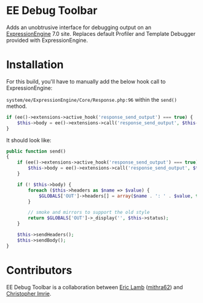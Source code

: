 EE Debug Toolbar
====================
Adds an unobtrusive interface for debugging output on an [ExpressionEngine](http://expressionengine.com "ExpressionEngine") 7.0 site. Replaces default Profiler and Template Debugger provided with ExpressionEngine.

Installation 
=============

For this build, you'll have to manually add the below hook call to ExpressionEngine:

`system/ee/ExpressionEngine/Core/Response.php:96` within the `send()` method. 

```php
if (ee()->extensions->active_hook('response_send_output') === true) {
    $this->body = ee()->extensions->call('response_send_output', $this->body);
}
```

It should look like:

```php
public function send()
{
    if (ee()->extensions->active_hook('response_send_output') === true) {
        $this->body = ee()->extensions->call('response_send_output', $this->body);
    }

    if (! $this->body) {
        foreach ($this->headers as $name => $value) {
            $GLOBALS['OUT']->headers[] = array($name . ': ' . $value, true);
        }

        // smoke and mirrors to support the old style
        return $GLOBALS['OUT']->_display('', $this->status);
    }

    $this->sendHeaders();
    $this->sendBody();
}
```

Contributors
====================
EE Debug Toolbar is a collaboration between [Eric Lamb](http://blog.ericlamb.net/ "Eric Lamb") ([mithra62](http://mithra62.com/index "mithra62")) and [Christopher Imrie](https://github.com/ckimrie/ "Christopher Imrie").
